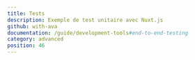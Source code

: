 ```yaml
---
title: Tests
description: Exemple de test unitaire avec Nuxt.js
github: with-ava
documentation: /guide/development-tools#end-to-end-testing
category: advanced
position: 46
---
```

